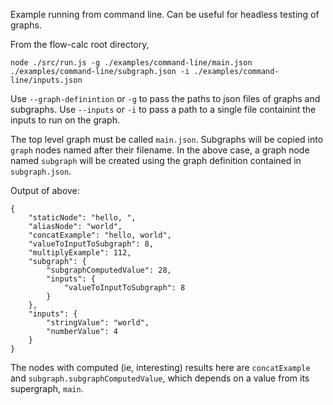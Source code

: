 Example running from command line. Can be useful for headless testing of graphs.

From the flow-calc root directory, 

```
node ./src/run.js -g ./examples/command-line/main.json ./examples/command-line/subgraph.json -i ./examples/command-line/inputs.json
```

Use `--graph-definintion` or `-g` to pass the paths to json files of graphs and subgraphs. Use `--inputs` or `-i` to pass a path to a single file containint the inputs to run on the graph.

The top level graph must be called `main.json`. Subgraphs will be copied into `graph` nodes named after their filename. In the above case, a graph node named `subgraph` will be created using the graph definition contained in `subgraph.json`.

Output of above:
```
{
    "staticNode": "hello, ",
    "aliasNode": "world",
    "concatExample": "hello, world",
    "valueToInputToSubgraph": 8,
    "multiplyExample": 112,
    "subgraph": {
        "subgraphComputedValue": 28,
        "inputs": {
            "valueToInputToSubgraph": 8
        }
    },
    "inputs": {
        "stringValue": "world",
        "numberValue": 4
    }
}
```

The nodes with computed (ie, interesting) results here are `concatExample` and `subgraph.subgraphComputedValue`, which depends on a value from its supergraph, `main`.